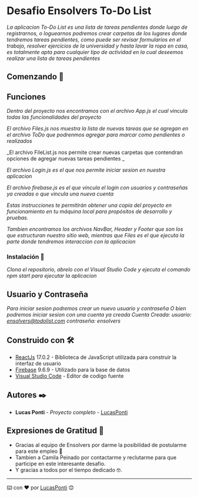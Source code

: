 # Desafio Ensolvers To-Do List

_La aplicacion To-Do List es una lista de tareas pendientes donde luego de registrarnos, o loguearnos 
podremos crear carpetas de los lugares donde tendremos tareas pendientes, como puede ser revisar formularios en el trabajo, resolver ejercicios de la universidad y hasta lavar la ropa en casa, 
es totalmente apta para cualquier tipo de actividad en la cual deseemos realizar una lista de tareas pendientes_

## Comenzando 🚀

## Funciones
_Dentro del proyecto nos encontramos con el archivo App.js el cual vincula todas las funcionalidades del proyecto_

_El archivo Files.js nos muestra la lista de nuevas tareas que se agregan en el archivo ToDo que podrenmos agregar para marcar como pendientes o realizados_

_El archivo FileList.js nos permite crear nuevas carpetas que contendran opciones de agregar nuevas tareas pendientes _

_El archivo Login.js es el que nos permite iniciar sesion en nuestra aplicacion_

_El archivo firebase.js es el que vincula el login con usuarios y contraseñas ya creadas o que vincula una nueva cuenta_

_Estas instrucciones te permitirán obtener una copia del proyecto en funcionamiento en tu máquina local para propósitos de desarrollo y pruebas._

_Tambien encontramos los archivos NavBar, Header y Footer que son los que estructuran nuestro sitio web, mientras que Files es el que ejecuta la parte donde tendremos interaccion con la aplicacion_


### Instalación 🔧

_Clona el repositorio, abrelo con el Visual Studio Code y ejecuta el comando npm start para ejecutar la aplicacion_


## Usuario y Contraseña
_Para iniciar sesion podremos crear un nuevo usuario y contraseña_
_O bien podremos iniciar sesion con una cuenta ya creada_
_Cuenta Creada: usuario:  ensolvers@todolist.com  contraseña: ensolvers_

## Construido con 🛠️

* [ReactJs](https://es.reactjs.org/) 17.0.2 - Biblioteca de JavaScript utilizada para construir la interfaz de usuario
* [Firebase](https://firebase.google.com/) 9.6.9 - Utilizado para la base de datos
* [Visual Studio Code](https://code.visualstudio.com/) - Editor de codigo fuente


## Autores ✒️

* **Lucas Ponti** - *Proyecto completo* - [LucasPonti](https://github.com/LucasPonti)


## Expresiones de Gratitud 🎁

* Gracias al equipo de Ensolvers por darme la posibilidad de postularme para este empleo  📢
* Tambien a Camila Peinado por contactarme y reclutarme para que participe en este interesante desafio. 
* Y gracias a todos por el tiempo dedicado 🤓.




---
⌨️ con ❤️ por [LucasPonti](https://github.com/LucasPonti) 😊